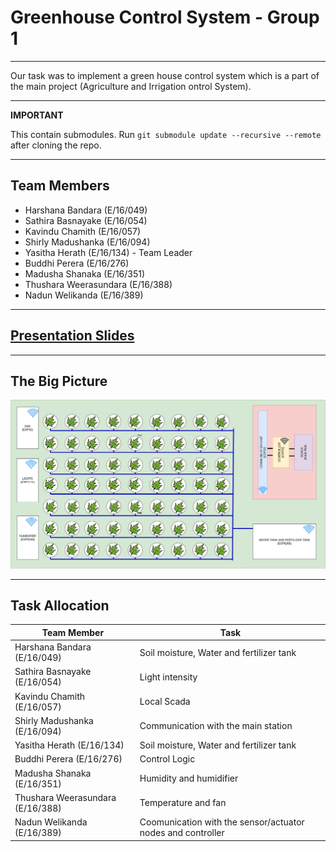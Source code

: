 # Greenhouse Control System - Group 1

---

Our task was to implement a green house control system which is a part of the main project (Agriculture and Irrigation ontrol System).

---

**IMPORTANT**

This contain submodules. Run `git submodule update --recursive --remote` after cloning the repo.

---

## Team Members

- Harshana Bandara (E/16/049)
- Sathira Basnayake (E/16/054)
- Kavindu Chamith (E/16/057)
- Shirly Madushanka (E/16/094)
- Yasitha Herath (E/16/134) - Team Leader
- Buddhi Perera (E/16/276)
- Madusha Shanaka (E/16/351)
- Thushara Weerasundara (E/16/388)
- Nadun Welikanda (E/16/389)

---

## [Presentation Slides](https://docs.google.com/presentation/d/1CrzfinPTvfY6xp6GnqOgqTrK0Q-bVMoASOR2lsSOK78/edit?usp=sharing)

---

## The Big Picture

![Overview](./docs/overview.png)

---

## Task Allocation

| Team Member                     | Task                                                        |
| ------------------------------- | ----------------------------------------------------------- |
| Harshana Bandara (E/16/049)     | Soil moisture, Water and fertilizer tank                    |
| Sathira Basnayake (E/16/054)    | Light intensity                                             |
| Kavindu Chamith (E/16/057)      | Local Scada                                                 |
| Shirly Madushanka (E/16/094)    | Communication with the main station                         |
| Yasitha Herath (E/16/134)       | Soil moisture, Water and fertilizer tank                    |
| Buddhi Perera (E/16/276)        | Control Logic                                               |
| Madusha Shanaka (E/16/351)      | Humidity and humidifier                                     |
| Thushara Weerasundara (E/16/388) | Temperature and fan                                         |
| Nadun Welikanda (E/16/389)      | Coomunication with the sensor/actuator nodes and controller |

